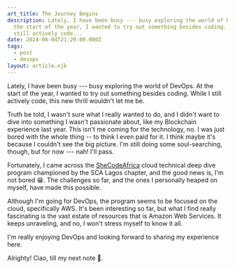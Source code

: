 ```yaml
---
art_title: The Journey Begins
description: Lately, I have been busy --- busy exploring the world of DevOps. At
  the start of the year, I wanted to try out something besides coding. While I
  still actively code...
date: 2024-06-04T21:29:00.000Z
tags:
  - post
  - devops
layout: article.njk
---
```


Lately, I have been busy --- busy exploring the world of DevOps. At the start of the year, I wanted to try out something besides coding. While I still actively code, this new thrill wouldn't let me be.

Truth be told, I wasn't sure what I really wanted to do, and I didn't want to dive into something I wasn't passionate about, like my Blockchain experience last year. This isn't me coming for the technology, no. I was just bored with the whole thing -- to think I even paid for it. I think maybe it's because I couldn't see the big picture. I'm still doing some soul-searching, though, but for now --- nah! I'll pass.

Fortunately, I came across the [SheCodeAfrica](https://shecodeafrica.org/) cloud technical deep dive program championed by the SCA Lagos chapter, and the good news is, I'm not bored 😁. The challenges so far, and the ones I personally heaped on myself, have made this possible.

Although I'm going for DevOps, the program seems to be focused on the cloud, specifically AWS. It's been interesting so far, but what I find really fascinating is the vast estate of resources that is Amazon Web Services. It keeps unraveling, and no, I won't stress myself to know it all.

I'm really enjoying DevOps and looking forward to sharing my experience here.

Alrighty! Ciao, till my next note 🙌.
